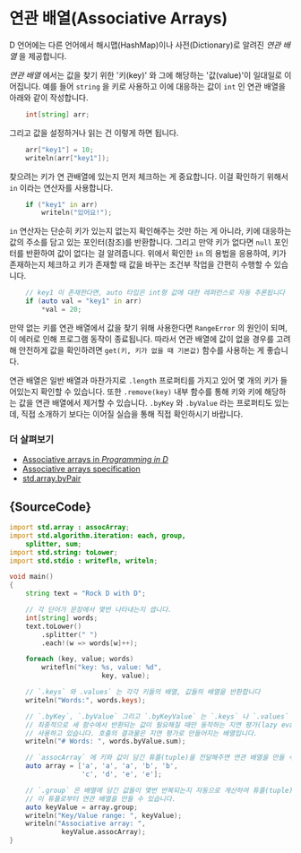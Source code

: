# 연관 배열(Associative Arrays)

D 언어에는 다른 언어에서 해시맵(HashMap)이나 사전(Dictionary)로 알려진 *연관 배열* 을 제공합니다.

*연관 배열* 에서는 값을 찾기 위한 '키(key)' 와 그에 해당하는 '값(value)'이 일대일로 이어집니다. 예를 들어 `string` 을 키로 사용하고 이에 대응하는 값이 `int` 인 연관 배열을 아래와 같이 작성합니다.

```d
    int[string] arr;
```

그리고 값을 설정하거나 읽는 건 이렇게 하면 됩니다.

```d
    arr["key1"] = 10;
    writeln(arr["key1"]);
```

찾으려는 키가 연 관배열에 있는지 먼저 체크하는 게 중요합니다. 이걸 확인하기 위해서 `in` 이라는 연산자를 사용합니다.

```d
    if ("key1" in arr)
        writeln("있어요!");
```

`in` 연산자는 단순히 키가 있는지 없는지 확인해주는 것만 하는 게 아니라, 키에 대응하는 값의 주소를 담고 있는 포인터(참조)를 반환합니다. 그리고 만약 키가 없다면 `null` 포인터를 반환하여 값이 없다는 걸 알려줍니다. 위에서 확인한 `in` 의 용법을 응용하여, 키가 존재하는지 체크하고 키가 존재할 때 값을 바꾸는 조건부 작업을 간편히 수행할 수 있습니다.

```d
    // key1 이 존재한다면, auto 타입은 int형 값에 대한 레퍼런스로 자동 추론됩니다
    if (auto val = "key1" in arr)
        *val = 20;
```

만약 없는 키를 연관 배열에서 값을 찾기 위해 사용한다면 `RangeError` 의 원인이 되며, 이 에러로 인해 프로그램 동작이 종료됩니다. 따라서 연관 배열에 값이 없을 경우를 고려해 안전하게 값을 확인하려면 `get(키, 키가 없을 때 기본값)` 함수를 사용하는 게 좋습니다.

연관 배열은 일반 배열과 마찬가지로 `.length` 프로퍼티를 가지고 있어 몇 개의 키가 들어있는지 확인할 수 있습니다. 또한 `.remove(key)` 내부 함수를 통해 키와 키에 해당하는 값을 연관 배열에서 제거할 수 있습니다. `.byKey` 와 `.byValue` 라는 프로퍼티도 있는데, 직접 소개하기 보다는 이어질 실습을 통해 직접 확인하시기 바랍니다.

### 더 살펴보기

- [Associative arrays in _Programming in D_](http://ddili.org/ders/d.en/aa.html)
- [Associative arrays specification](https://dlang.org/spec/hash-map.html)
- [std.array.byPair](http://dlang.org/phobos/std_array.html#.byPair)

## {SourceCode}

```d
import std.array : assocArray;
import std.algorithm.iteration: each, group,
    splitter, sum;
import std.string: toLower;
import std.stdio : writefln, writeln;

void main()
{
    string text = "Rock D with D";

    // 각 단어가 문장에서 몇번 나타내는지 셉니다.
    int[string] words;
    text.toLower()
        .splitter(" ")
        .each!(w => words[w]++);

    foreach (key, value; words)
        writefln("key: %s, value: %d",
                       key, value);

    // `.keys` 와 .values` 는 각각 키들의 배열, 값들의 배열을 반환합니다
    writeln("Words:", words.keys);

    // `.byKey`, `.byValue` 그리고 `.byKeyValue` 는 `.keys` 나 `.values` 와는 다르게
    // 최종적으로 세 함수에서 반환되는 값이 필요해질 때만 동작하는 지연 평가(lazy evaluation) 기법을
    // 사용하고 있습니다. 호출의 결과물은 지연 평가로 만들어지는 배열입니다.
    writeln("# Words: ", words.byValue.sum);

    // `assocArray` 에 키와 값이 담긴 튜플(tuple)을 전달해주면 연관 배열을 만들 수 있습니다.
    auto array = ['a', 'a', 'a', 'b', 'b',
                  'c', 'd', 'e', 'e'];

    // `.group` 은 배열에 담긴 값들이 몇번 반복되는지 자동으로 계산하여 튜플(tuple)을 만듭니다.
    // 이 튜플로부터 연관 배열을 만들 수 있습니다.
    auto keyValue = array.group;
    writeln("Key/Value range: ", keyValue);
    writeln("Associative array: ",
             keyValue.assocArray);
}
```
